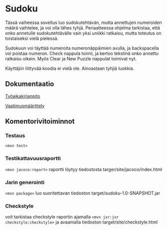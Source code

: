 # Sudoku

Tässä vaiheessa sovellus luo sudokutehtävän, mutta annettujen numeroiden määrä vaihtelee, ja voi olla lähes tyhjä. Periaatteessa ohjelma tarkistaa, että onko annetulle sudokutehtävälle vain yksi uniikki ratkaisu, mutta toteutus on toistaiseksi vielä pielessä.

Sudokuun voi täyttää numeroita numeronäppäimien avulla, ja backspacella voi poistaa numeron. Check nappula toimii, ja kertoo tekstinä onko annettu ratkaisu oikein. Myös Clear ja New Puzzle nappulat toimivat nyt.

Käyttäjiin liittyvää koodia ei vielä ole. Ainoastaan tyhjiä luokkia.

## Dokumentaatio
[Työaikakirjanpito](https://github.com/jkokko/otm-harjoitustyo/blob/master/dokumentointi/tyoaikakirjanpito.md)

[Vaatimusmäärittely](https://github.com/jkokko/otm-harjoitustyo/blob/master/dokumentointi/Vaatimusmaarittely.md)

## Komentorivitoiminnot

### Testaus
`<mvn test>`

### Testikattavuusraportti

`<mvn jacoco:report>`
raportti löytyy tiedostosta targer/site/jacoco/index.html

### Jarin generointi
`<mvn package>`
luo suoritettavan tiedoston target/sudoku-1.0-SNAPSHOT.jar

### Checkstyle
voit tarkistaa checkstyle raportin ajamalla
`<mvn jxr:jxr checkstyle:checkstyle>`
ja avaamalla tiedoston target/site/checkstyle.html
